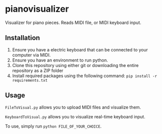 # pianovisualizer

Visualizer for piano pieces. Reads MIDI file, or MIDI keyboard input.

## Installation

1. Ensure you have a electric keyboard that can be connected to your computer via MIDI.
2. Ensure you have an environment to run python.
3. Clone this repository using either git or downloading the entire repository as a ZIP folder
4. Install required packages using the following command: `pip install -r requirements.txt`

## Usage

`FileToVisual.py` allows you to upload MIDI files and visualize them.

`KeyboardToVisual.py` allows you to visualize real-time keyboard input.

To use, simply run `python FILE_OF_YOUR_CHOICE`.
